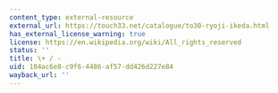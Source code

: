 ```yaml
---
content_type: external-resource
external_url: https://touch33.net/catalogue/to30-ryoji-ikeda.html
has_external_license_warning: true
license: https://en.wikipedia.org/wiki/All_rights_reserved
status: ''
title: \+ / -
uid: 104ac6e8-c9f6-4486-af57-dd426d227e84
wayback_url: ''
---
```

